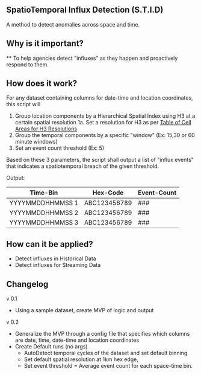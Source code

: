 ## **SpatioTemporal Influx Detection (S.T.I.D)**
A method to detect anomalies across space and time.


## Why is it important?

** 
To help agencies detect "influxes" as they happen and proactively respond to them.

## **How does it work?**

For any dataset containing columns for date-time and location coordinates, this script will

1. Group location components by a Hierarchical Spatial Index using H3 at a certain spatial resolution
1a. Set a resolution for H3 as per [Table of Cell Areas for H3 Resolutions](https://h3geo.org/docs/core-library/restable)
2. Group the temporal components by a specific "window" (Ex: 15,30 or 60 minute windows)
3. Set an event count threshold (Ex: 5)

Based on these 3 parameters, the script shall output a list of "influx events" that indicates a spatiotemporal breach of the given threshold.

Output:


|Time-Bin  | Hex-Code | Event-Count|
|--|--|--|
|YYYYMMDDHHMMSS 1 |ABC123456789  | ### |
|YYYYMMDDHHMMSS 2 |ABC123456789  | ### |
|YYYYMMDDHHMMSS 3 |ABC123456789  | ### |


## **How can it be applied?**

* Detect influxes in Historical Data
* Detect influxes for Streaming Data

## Changelog

v 0.1

 - Using a sample dataset, create MVP of logic and output

v 0.2

 - Generalize the MVP through a config file that specifies which columns are date, time, date-time and location coordinates
 - Create Default runs (no args)
   - AutoDetect temporal cycles of the dataset and set default binning
   - Set default spatial resolution at 1km hex edge,
   - Set event threshold = Average event count for each space-time bin.
